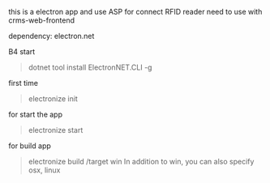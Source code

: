 this is a electron app and use ASP for connect RFID reader
need to use with crms-web-frontend

dependency:
electron.net

B4 start
> dotnet tool install ElectronNET.CLI -g

first time
> electronize init

for start the app
> electronize start

for build app
> electronize build /target win
In addition to win, you can also specify osx, linux
